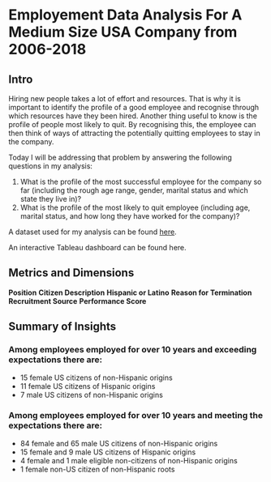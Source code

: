 # Employement Data Analysis For A Medium Size USA Company from 2006-2018
## Intro
Hiring new people takes a lot of effort and resources. That is why it is important to identify the profile of a good employee and recognise through which resources have they been hired. 
Another thing useful to know is the profile of people most likely to quit. By recognising this, the employee can then think of ways of attracting the potentially 
quitting employees to stay in the company.

Today I will be addressing that problem by answering the following questions in my analysis:
1) What is the profile of the most successful employee for the company so far (including the rough age range, gender, marital status and which state they live in)?
2) What is the profile of the most likely to quit employee (including age, marital status, and how long they have worked for the company)?

A dataset used for my analysis can be found [here](https://www.kaggle.com/datasets/davidepolizzi/hr-data-set-based-on-human-resources-data-set).

An interactive Tableau dashboard can be found here.

## Metrics and Dimensions
**Position**
**Citizen Description**
**Hispanic or Latino**
**Reason for Termination**
**Recruitment Source**
**Performance Score**

## Summary of Insights
### Among employees employed for over 10 years and exceeding expectations there are:
- 15 female US citizens of non-Hispanic origins
- 11 female US citizens of Hispanic origins
- 7 male US citizens of non-Hispanic origins
  
### Among employees employed for over 10 years and meeting the expectations there are:
- 84 female and 65 male US citizens of non-Hispanic origins
- 15 female and 9 male US citizens of Hispanic origins
- 4 female and 1 male eligible non-citizens of non-Hispanic origins
- 1 female non-US citizen of non-Hispanic roots



